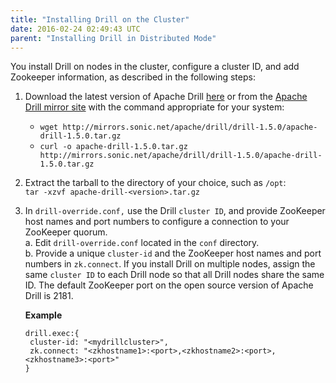 ```yaml
---
title: "Installing Drill on the Cluster"
date: 2016-02-24 02:49:43 UTC
parent: "Installing Drill in Distributed Mode"
---
```

You install Drill on nodes in the cluster, configure a cluster ID, and add Zookeeper information, as described in the following steps:

  1. Download the latest version of Apache Drill [here](http://www.apache.org/dyn/closer.lua?filename=drill/drill-1.5.0/apache-drill-1.5.0.tar.gz&action=download) or from the [Apache Drill mirror site](http://www.apache.org/dyn/closer.cgi/drill/drill-1.5.0/apache-drill-1.5.0.tar.gz) with the command appropriate for your system:  
       * `wget http://mirrors.sonic.net/apache/drill/drill-1.5.0/apache-drill-1.5.0.tar.gz`  
       * `curl -o apache-drill-1.5.0.tar.gz http://mirrors.sonic.net/apache/drill/drill-1.5.0/apache-drill-1.5.0.tar.gz`  
  2. Extract the tarball to the directory of your choice, such as `/opt`:  
  `tar -xzvf apache-drill-<version>.tar.gz`
  3. In `drill-override.conf,` use the Drill `cluster ID`, and provide ZooKeeper host names and port numbers to configure a connection to your ZooKeeper quorum.  
         a. Edit `drill-override.conf` located in the `conf` directory.  
         b. Provide a unique `cluster-id` and the ZooKeeper host names and port numbers in `zk.connect`. If you install Drill on multiple nodes, assign the same `cluster ID` to each Drill node so that all Drill nodes share the same ID. The default ZooKeeper port on the open source version of Apache Drill is 2181.

       **Example**
       
         drill.exec:{
          cluster-id: "<mydrillcluster>",
          zk.connect: "<zkhostname1>:<port>,<zkhostname2>:<port>,<zkhostname3>:<port>"
         }

